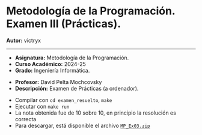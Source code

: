# Metodología de la Programación. Examen III (Prácticas).

**Autor:** victryx
***

- **Asignatura:** Metodología de la Programación.
- **Curso Académico:** 2024-25
- **Grado:** Ingeniería Informática.
<!-- - **Grupo:** A. -->
- **Profesor:** David Pelta Mochcovsky
- **Descripción:** Examen de Prácticas (a ordenador).
<!-- - **Fecha:** 9 de mayo de 2023. -->
<!-- - **Duración:** -->

- Compilar con `cd examen_resuelto`, `make`
- Ejecutar con `make run`
- La nota obtenida fue de 10 sobre 10, en principio la resolución es correcta
- Para descargar, está disponible el archivo [`MP_Ex03.zip`](./MP_Ex03.zip)
